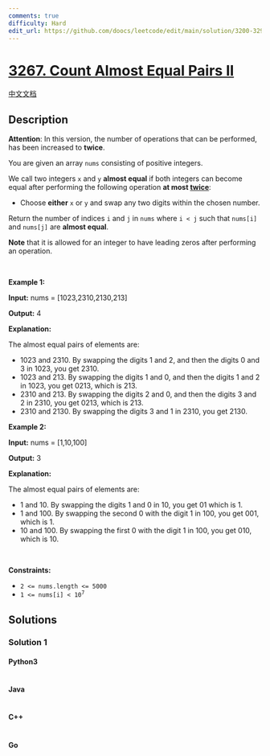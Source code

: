 ```yaml
---
comments: true
difficulty: Hard
edit_url: https://github.com/doocs/leetcode/edit/main/solution/3200-3299/3267.Count%20Almost%20Equal%20Pairs%20II/README_EN.md
---
```


<!-- problem:start -->

# [3267. Count Almost Equal Pairs II](https://leetcode.com/problems/count-almost-equal-pairs-ii)

[中文文档](/solution/3200-3299/3267.Count%20Almost%20Equal%20Pairs%20II/README.md)

## Description

<!-- description:start -->

<p><strong>Attention</strong>: In this version, the number of operations that can be performed, has been increased to <strong>twice</strong>.<!-- notionvc: 278e7cb2-3b05-42fa-8ae9-65f5fd6f7585 --></p>

<p>You are given an array <code>nums</code> consisting of positive integers.</p>

<p>We call two integers <code>x</code> and <code>y</code> <strong>almost equal</strong> if both integers can become equal after performing the following operation <strong>at most <u>twice</u></strong>:</p>

<ul>
	<li>Choose <strong>either</strong> <code>x</code> or <code>y</code> and swap any two digits within the chosen number.</li>
</ul>

<p>Return the number of indices <code>i</code> and <code>j</code> in <code>nums</code> where <code>i &lt; j</code> such that <code>nums[i]</code> and <code>nums[j]</code> are <strong>almost equal</strong>.</p>

<p><strong>Note</strong> that it is allowed for an integer to have leading zeros after performing an operation.</p>

<p>&nbsp;</p>
<p><strong class="example">Example 1:</strong></p>

<div class="example-block">
<p><strong>Input:</strong> <span class="example-io">nums = [1023,2310,2130,213]</span></p>

<p><strong>Output:</strong> <span class="example-io">4</span></p>

<p><strong>Explanation:</strong></p>

<p>The almost equal pairs of elements are:</p>

<ul>
	<li>1023 and 2310. By swapping the digits 1 and 2, and then the digits 0 and 3 in 1023, you get 2310.</li>
	<li>1023 and 213. By swapping the digits 1 and 0, and then the digits 1 and 2 in 1023, you get 0213, which is 213.</li>
	<li>2310 and 213. By swapping the digits 2 and 0, and then the digits 3 and 2 in 2310, you get 0213, which is 213.</li>
	<li>2310 and 2130. By swapping the digits 3 and 1 in 2310, you get 2130.</li>
</ul>
</div>

<p><strong class="example">Example 2:</strong></p>

<div class="example-block">
<p><strong>Input:</strong> <span class="example-io">nums = [1,10,100]</span></p>

<p><strong>Output:</strong> <span class="example-io">3</span></p>

<p><strong>Explanation:</strong></p>

<p>The almost equal pairs of elements are:</p>

<ul>
	<li>1 and 10. By swapping the digits 1 and 0 in 10, you get 01 which is 1.</li>
	<li>1 and 100. By swapping the second 0 with the digit 1 in 100, you get 001, which is 1.</li>
	<li>10 and 100. By swapping the first 0 with the digit 1 in 100, you get 010, which is 10.</li>
</ul>
</div>

<p>&nbsp;</p>
<p><strong>Constraints:</strong></p>

<ul>
	<li><code>2 &lt;= nums.length &lt;= 5000</code></li>
	<li><code>1 &lt;= nums[i] &lt; 10<sup>7</sup></code></li>
</ul>

<!-- description:end -->

## Solutions

<!-- solution:start -->

### Solution 1

<!-- tabs:start -->

#### Python3

```python

```

#### Java

```java

```

#### C++

```cpp

```

#### Go

```go

```

<!-- tabs:end -->

<!-- solution:end -->

<!-- problem:end -->
